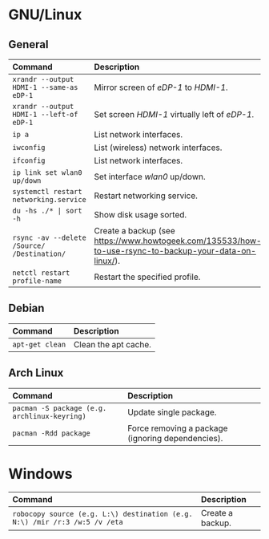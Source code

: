 <!-- TITLE: Shell Commands -->
<!-- SUBTITLE: Useful Shell Commands -->

# GNU/Linux
## General
| Command | Description |
|:--------|:------------|
| `xrandr --output HDMI-1 --same-as eDP-1` | Mirror screen of *eDP-1* to *HDMI-1*. |
| `xrandr --output HDMI-1 --left-of eDP-1` | Set screen *HDMI-1* virtually left of *eDP-1*. |
| `ip a` | List network interfaces. |
| `iwconfig` | List (wireless) network interfaces. |
| `ifconfig` | List network interfaces. |
| `ip link set wlan0 up/down` | Set interface *wlan0* up/down. |
| `systemctl restart networking.service` | Restart networking service. |
| <code>du -hs ./* &#124; sort -h</code> | Show disk usage sorted. |
| `rsync -av --delete /Source/ /Destination/` | Create a backup (see https://www.howtogeek.com/135533/how-to-use-rsync-to-backup-your-data-on-linux/). |
| `netctl restart profile-name` | Restart the specified profile. |

## Debian
| Command | Description |
|:--------|:------------|
| `apt-get clean` | Clean the apt cache. |

## Arch Linux
| Command | Description |
|:--------|:------------|
| `pacman -S package (e.g. archlinux-keyring)` | Update single package. |
| `pacman -Rdd package` | Force removing a package (ignoring dependencies). |

# Windows
| Command | Description |
|:--------|:------------|
| `robocopy source (e.g. L:\) destination (e.g. N:\) /mir /r:3 /w:5 /v /eta` | Create a backup. |